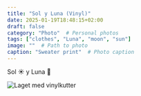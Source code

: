 ```yaml
---
title: "Sol y Luna (Vinyl)"
date: 2025-01-19T18:48:15+02:00
draft: false
category: "Photo"  # Personal photos
tags: ["clothes", "Luna", "moon", "sun"]
image: ""  # Path to photo
caption: "Sweater print"  # Photo caption
---
```

Sol ☀️ y Luna 🌙

![Laget med vinylkutter](/img/photo/solluna.jpg)